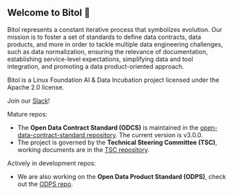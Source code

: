 ## Welcome to Bitol 👋

Bitol represents a constant iterative process that symbolizes evolution. Our mission is to foster a set of standards to define data contracts, data products, and more in order to tackle multiple data engineering challenges, such as data normalization, ensuring the relevance of documentation, establishing service-level expectations, simplifying data and tool integration, and promoting a data product-oriented approach.

Bitol is a Linux Foundation AI & Data Incubation project licensed under the Apache 2.0 license.

Join our [Slack](https://jgp.ai/dmlslack)!

Mature repos:

* The **Open Data Contract Standard (ODCS)** is maintained in the  [open-data-contract-standard repository](https://github.com/bitol-io/open-data-contract-standard). The current version is v3.0.0.
* The project is governed by the **Technical Steering Committee (TSC)**, working documents are in the [TSC repository](https://github.com/bitol-io/tsc).

Actively in development repos:

* We are also working on the **Open Data Product Standard (ODPS)**, check out the [ODPS repo](https://github.com/bitol-io/open-data-product-standard).

<!--

**Here are some ideas to get you started:**

🙋‍♀️ A short introduction - what is your organization all about?
🌈 Contribution guidelines - how can the community get involved?
👩‍💻 Useful resources - where can the community find your docs? Is there anything else the community should know?
🍿 Fun facts - what does your team eat for breakfast?
🧙 Remember, you can do mighty things with the power of [Markdown](https://docs.github.com/github/writing-on-github/getting-started-with-writing-and-formatting-on-github/basic-writing-and-formatting-syntax)
-->
